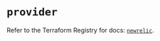 # `provider`

Refer to the Terraform Registry for docs: [`newrelic`](https://registry.terraform.io/providers/newrelic/newrelic/3.48.0/docs).
